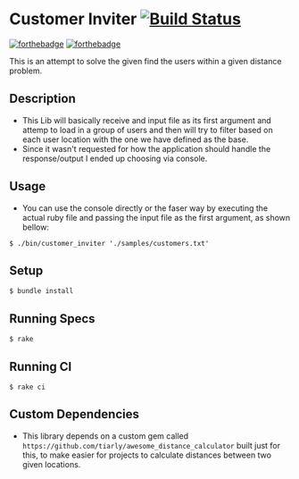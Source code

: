# Customer Inviter [![Build Status](https://travis-ci.org/tiarly/customer_inviter.svg?branch=feature)](https://travis-ci.org/tiarly/customer_inviter)

[![forthebadge](http://forthebadge.com/images/badges/made-with-ruby.svg)](http://forthebadge.com) [![forthebadge](http://forthebadge.com/images/badges/built-with-love.svg)](http://forthebadge.com)

This is an attempt to solve the given find the users within a given distance problem.

## Description

* This Lib will basically receive and input file as its first argument and attemp to load in a group of users and then will try to filter based on each user location with the one we have defined as the base.
* Since it wasn't requested for how the application should handle the response/output I ended up choosing via console.

## Usage

* You can use the console directly or the faser way by executing the actual ruby file and passing the input file as the first argument, as shown bellow:

```shell
$ ./bin/customer_inviter './samples/customers.txt'
```

## Setup

```shell
$ bundle install
```

## Running Specs

```shell
$ rake
```

## Running CI

```shell
$ rake ci
```

## Custom Dependencies

* This library depends on a custom gem called `https://github.com/tiarly/awesome_distance_calculator` built just for this, to make easier for projects to calculate distances between two given locations.
